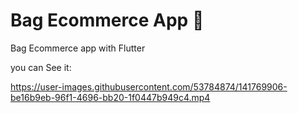 # Bag Ecommerce App 👜

Bag Ecommerce app with Flutter

you can See it:


https://user-images.githubusercontent.com/53784874/141769906-be16b9eb-96f1-4696-bb20-1f0447b949c4.mp4

